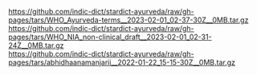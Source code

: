 https://github.com/indic-dict/stardict-ayurveda/raw/gh-pages/tars/WHO_Ayurveda-terms__2023-02-01_02-37-30Z__0MB.tar.gz  
https://github.com/indic-dict/stardict-ayurveda/raw/gh-pages/tars/WHO_NIA_non-clinical_draft__2023-02-01_02-31-24Z__0MB.tar.gz  
https://github.com/indic-dict/stardict-ayurveda/raw/gh-pages/tars/abhidhaanamanjarii__2022-01-22_15-15-30Z__0MB.tar.gz  
